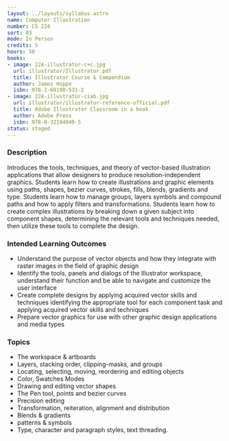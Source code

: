 ```yaml
---
layout: ../layouts/syllabus.astro
name: Computer Illustration
number: CS 224
sort: 03
mode: In Person
credits: 5
hours: 50
books:
- image: 224-illustrator-c+c.jpg
  url: illustrator/Illustrator.pdf
  title: Illustrator Course & Compendium
  author: James Hoppe
  isbn: 978-1-68198-531-2
- image: 224-illustrator-ciab.jpg
  url: illustrator/illustrator-reference-official.pdf
  title: Adobe Illustrator Classroom in a book
  author: Adobe Press
  isbn: 978-0-32194949-5
status: staged
---
```

<!-- Done! Bloomsburg Approved! -->

### Description
Introduces the tools, techniques, and theory of vector-based illustration applications that allow designers to produce resolution-independent graphics. Students learn how to create illustrations and graphic elements using paths, shapes, bezier curves, strokes, fills, blends, gradients and type. Students learn how to manage groups, layers symbols and compound paths and how to apply filters and transformations. Students learn how to create complex illustrations by breaking down a given subject into component shapes, determining the relevant tools and techniques needed, then utilize these tools to complete the design.

### Intended Learning Outcomes
* Understand the purpose of vector objects and how they integrate with raster images in the field of graphic design
* Identify the tools, panels and dialogs of the Illustrator workspace, understand their function and be able to navigate and customize the user interface
* Create complete designs by applying acquired vector skills and techniques identifying the appropriate tool for each component task and  applying acquired vector skills and techniques
* Prepare vector graphics for use with other graphic design applications and media types

### Topics
* The workspace & artboards
* Layers, stacking order, clipping-masks, and groups
* Locating, selecting, moving, reordering and editing objects
* Color, Swatches Modes
* Drawing and editing vector shapes
* The Pen tool, points and bezier curves
* Precision editing
* Transformation, reiteration, alignment and distribution
* Blends & gradients
* patterns & symbols
* Type, character and paragraph styles, text threading.